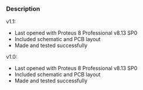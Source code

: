 ### Description

v1.1:
- Last opened with Proteus 8 Professional v8.13 SP0
- Included schematic and PCB layout
- Made and tested successfully

v1.0:
- Last opened with Proteus 8 Professional v8.13 SP0
- Included schematic and PCB layout
- Made and tested successfully
